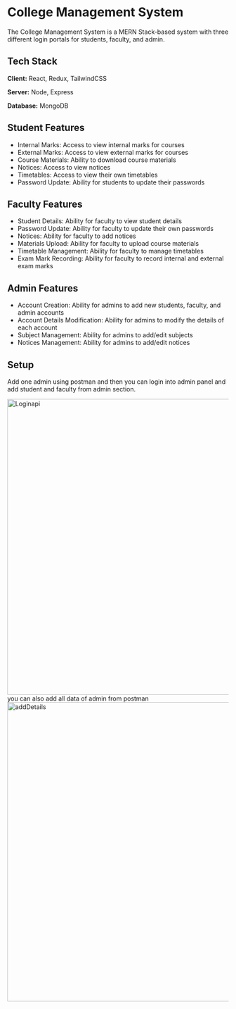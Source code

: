 
# College Management System

The College Management System is a MERN Stack-based system with three different login portals for students, faculty, and admin.

## Tech Stack

**Client:** React, Redux, TailwindCSS

**Server:** Node, Express

**Database:** MongoDB

## Student Features

- Internal Marks: Access to view internal marks for courses
- External Marks: Access to view external marks for courses
- Course Materials: Ability to download course materials
- Notices: Access to view notices
- Timetables: Access to view their own timetables
- Password Update: Ability for students to update their passwords

## Faculty Features

- Student Details: Ability for faculty to view student details
- Password Update: Ability for faculty to update their own passwords
- Notices: Ability for faculty to add notices
- Materials Upload: Ability for faculty to upload course materials
- Timetable Management: Ability for faculty to manage timetables
- Exam Mark Recording: Ability for faculty to record internal and external exam marks

## Admin Features

- Account Creation: Ability for admins to add new students, faculty, and admin accounts
- Account Details Modification: Ability for admins to modify the details of each account
- Subject Management: Ability for admins to add/edit subjects
- Notices Management: Ability for admins to add/edit notices

## Setup

Add one admin using postman and then you can login into admin panel and add student and faculty from admin section.

<img width="672" alt="Loginapi" src="https://github.com/user-attachments/assets/50f09bcd-723c-45c6-aa81-ad27fc0d1c45">
you can also add all data of admin from postman
<img width="680" alt="addDetails" src="https://github.com/user-attachments/assets/05bd72a1-f81f-41db-a205-f81a55c53b44">




